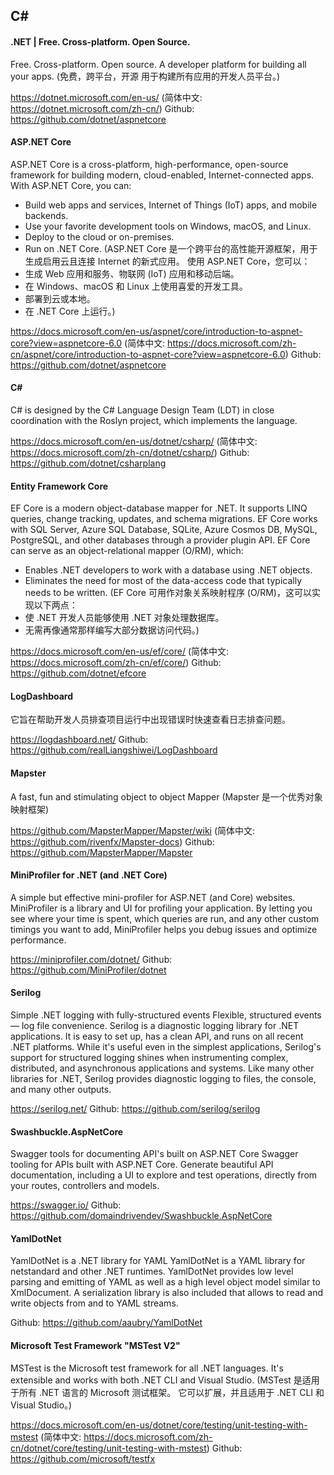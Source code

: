 ## C#

#### .NET | Free. Cross-platform. Open Source.
Free. Cross-platform. Open source.
A developer platform for building all your apps.
(免费，跨平台，开源
用于构建所有应用的开发人员平台。)

https://dotnet.microsoft.com/en-us/
(简体中文: https://dotnet.microsoft.com/zh-cn/)
Github: https://github.com/dotnet/aspnetcore

#### ASP.NET Core
ASP.NET Core is a cross-platform, high-performance, open-source framework for building modern, cloud-enabled, Internet-connected apps. With ASP.NET Core, you can:
- Build web apps and services, Internet of Things (IoT) apps, and mobile backends.
- Use your favorite development tools on Windows, macOS, and Linux.
- Deploy to the cloud or on-premises.
- Run on .NET Core.
(ASP.NET Core 是一个跨平台的高性能开源框架，用于生成启用云且连接 Internet 的新式应用。 使用 ASP.NET Core，您可以：
- 生成 Web 应用和服务、物联网 (IoT) 应用和移动后端。
- 在 Windows、macOS 和 Linux 上使用喜爱的开发工具。
- 部署到云或本地。
- 在 .NET Core 上运行。)

https://docs.microsoft.com/en-us/aspnet/core/introduction-to-aspnet-core?view=aspnetcore-6.0
(简体中文: https://docs.microsoft.com/zh-cn/aspnet/core/introduction-to-aspnet-core?view=aspnetcore-6.0)
Github: https://github.com/dotnet/aspnetcore

#### C#
C# is designed by the C# Language Design Team (LDT) in close coordination with the Roslyn project, which implements the language.

https://docs.microsoft.com/en-us/dotnet/csharp/
(简体中文: https://docs.microsoft.com/zh-cn/dotnet/csharp/)
Github: https://github.com/dotnet/csharplang

#### Entity Framework Core
EF Core is a modern object-database mapper for .NET. It supports LINQ queries, change tracking, updates, and schema migrations.
EF Core works with SQL Server, Azure SQL Database, SQLite, Azure Cosmos DB, MySQL, PostgreSQL, and other databases through a provider plugin API.
EF Core can serve as an object-relational mapper (O/RM), which:
- Enables .NET developers to work with a database using .NET objects.
- Eliminates the need for most of the data-access code that typically needs to be written.
(EF Core 可用作对象关系映射程序 (O/RM)，这可以实现以下两点：
- 使 .NET 开发人员能够使用 .NET 对象处理数据库。
- 无需再像通常那样编写大部分数据访问代码。)

https://docs.microsoft.com/en-us/ef/core/
(简体中文: https://docs.microsoft.com/zh-cn/ef/core/)
Github: https://github.com/dotnet/efcore

#### LogDashboard
它旨在帮助开发人员排查项目运行中出现错误时快速查看日志排查问题。

https://logdashboard.net/
Github: https://github.com/realLiangshiwei/LogDashboard

#### Mapster
A fast, fun and stimulating object to object Mapper
(Mapster 是一个优秀对象映射框架)

https://github.com/MapsterMapper/Mapster/wiki
(简体中文: https://github.com/rivenfx/Mapster-docs)
Github: https://github.com/MapsterMapper/Mapster

#### MiniProfiler for .NET (and .NET Core)
A simple but effective mini-profiler for ASP.NET (and Core) websites.
MiniProfiler is a library and UI for profiling your application. By letting you see where your time is spent, which queries are run, and any other custom timings you want to add, MiniProfiler helps you debug issues and optimize performance.

https://miniprofiler.com/dotnet/
Github: https://github.com/MiniProfiler/dotnet

#### Serilog
Simple .NET logging with fully-structured events
Flexible, structured events — log file convenience.
Serilog is a diagnostic logging library for .NET applications. It is easy to set up, has a clean API, and runs on all recent .NET platforms. While it's useful even in the simplest applications, Serilog's support for structured logging shines when instrumenting complex, distributed, and asynchronous applications and systems.
Like many other libraries for .NET, Serilog provides diagnostic logging to files, the console, and many other outputs.

https://serilog.net/
Github: https://github.com/serilog/serilog

#### Swashbuckle.AspNetCore
Swagger tools for documenting API's built on ASP.NET Core
Swagger tooling for APIs built with ASP.NET Core. Generate beautiful API documentation, including a UI to explore and test operations, directly from your routes, controllers and models.

https://swagger.io/
Github: https://github.com/domaindrivendev/Swashbuckle.AspNetCore

#### YamlDotNet
YamlDotNet is a .NET library for YAML
YamlDotNet is a YAML library for netstandard and other .NET runtimes.
YamlDotNet provides low level parsing and emitting of YAML as well as a high level object model similar to XmlDocument. A serialization library is also included that allows to read and write objects from and to YAML streams.

Github: https://github.com/aaubry/YamlDotNet

#### Microsoft Test Framework "MSTest V2"
MSTest is the Microsoft test framework for all .NET languages. It's extensible and works with both .NET CLI and Visual Studio. 
(MSTest 是适用于所有 .NET 语言的 Microsoft 测试框架。 它可以扩展，并且适用于 .NET CLI 和 Visual Studio。)

https://docs.microsoft.com/en-us/dotnet/core/testing/unit-testing-with-mstest
(简体中文: https://docs.microsoft.com/zh-cn/dotnet/core/testing/unit-testing-with-mstest)
Github: https://github.com/microsoft/testfx
